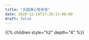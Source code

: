 ```yaml
---
title: "大圆满心性休息"
date: 2020-12-14T17:26:13-08:00
draft: false
---
```


{{% children style="h2" depth="4" %}}
